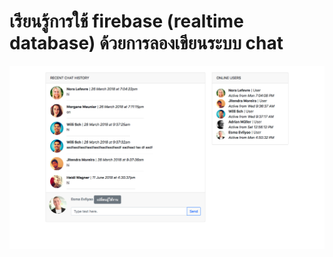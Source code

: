 # เรียนรู้การใช้ firebase (realtime database) ด้วยการลองเขียนระบบ chat

![screenshot-01](https://raw.githubusercontent.com/golfz/learn-firebase-realtimedb-chat/master/screenshot-01.png)
